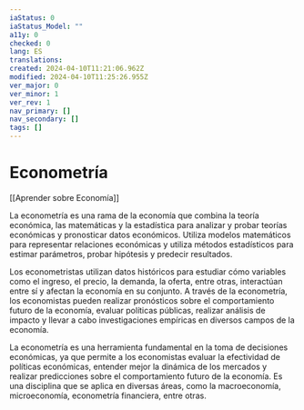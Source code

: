 ```yaml
---
iaStatus: 0
iaStatus_Model: ""
a11y: 0
checked: 0
lang: ES
translations: 
created: 2024-04-10T11:21:06.962Z
modified: 2024-04-10T11:25:26.955Z
ver_major: 0
ver_minor: 1
ver_rev: 1
nav_primary: []
nav_secondary: []
tags: []
---
```

# Econometría

[[Aprender sobre Economía]]

La econometría es una rama de la economía que combina la teoría económica, las matemáticas y la estadística para analizar y probar teorías económicas y pronosticar datos económicos. Utiliza modelos matemáticos para representar relaciones económicas y utiliza métodos estadísticos para estimar parámetros, probar hipótesis y predecir resultados.

Los econometristas utilizan datos históricos para estudiar cómo variables como el ingreso, el precio, la demanda, la oferta, entre otras, interactúan entre sí y afectan la economía en su conjunto. A través de la econometría, los economistas pueden realizar pronósticos sobre el comportamiento futuro de la economía, evaluar políticas públicas, realizar análisis de impacto y llevar a cabo investigaciones empíricas en diversos campos de la economía.

La econometría es una herramienta fundamental en la toma de decisiones económicas, ya que permite a los economistas evaluar la efectividad de políticas económicas, entender mejor la dinámica de los mercados y realizar predicciones sobre el comportamiento futuro de la economía. Es una disciplina que se aplica en diversas áreas, como la macroeconomía, microeconomía, econometría financiera, entre otras.
